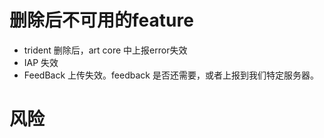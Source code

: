 # 删除后不可用的feature
* trident 删除后，art core 中上报error失效
* IAP 失效
*  FeedBack 上传失效。feedback 是否还需要，或者上报到我们特定服务器。

# 风险